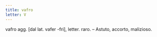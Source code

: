 ```yaml
---
title: vafro
letter: V
---
```

vafro agg. [dal lat. vafer -fri], letter. raro. – Astuto, accorto, malizioso.